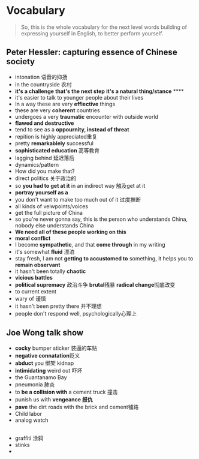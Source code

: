 # Vocabulary
>So, this is the whole vocabulary for the next level words building of expressing yourself in English, to better perform yourself.

## Peter Hessler: capturing essence of Chinese society
* intonation 语音的抑扬
* in the countryside 农村
* **it's a challenge** **that's the next step** **it's a natural thing/stance** ****
* it's easier to talk to younger people about their lives
* In a way these are very **effiective** things
* these are very **coherent** countries
* undergoes a very **traumatic** encounter with outside world
* **flawed and destructive**
* tend to see as a **oppournity, instead of threat**
* repition is highly appreciated重复
* pretty **remarkablely** successful
* **sophisticated education** 高等教育
* lagging behind 延迟落后
* dynamics/pattern
* How did you make that?
* direct politics 关于政治的
* so **you had to get at it** in an indirect way  触及get at it
* **portray yourself as a**
* you don't want to make too much out of it 过度推断
* all kinds of veiwpoints/voices
* get the full picture of China
* so you're never gonna say, this is the person who understands China, nobody else understands China
* **We need all of these people working on this**
* **moral conflict**
* I become **sympathetic**, and that **come through** in my writing
* it's somewhat **fluid** 漂泊
* stay fresh, I am not **getting to accustomed to** something, it helps you to **remain observant**
* it hasn't been totally **chaotic**
* **vicious battles**
* **political supremacy** 政治斗争 **brutal**残暴 **radical change**彻底改变
* to current extent
* wary of 谨慎
* it hasn't been pretty there 并不理想
* people don't respond well, psychologically心理上

## Joe Wong talk show
* **cocky** bumper sticker 装逼的车贴
* **negative connatation**贬义
* **abduct** you 绑架 kidnap
* **intimidating** weird out 吓坏
* the Guantanamo Bay
* pneumonia 肺炎
* to **be a collision with** a cement truck 撞击
* punish us with **vengeance 报仇**
* **pave** the dirt roads with the brick and cement铺路
* Child labor
* analog watch

## 
* graffiti 涂鸦
* stinks
* 



